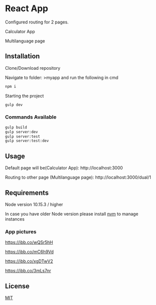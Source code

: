 # React App

Configured routing for 2 pages. 

Calculator App

Multilanguage page

## Installation

Clone/Download repository

Navigate to folder: >myapp and run the following in cmd


```bash
npm i
```
Starting the project
```bash
gulp dev
```
### Commands Available
```python
gulp build
gulp server:dev
gulp server:test
gulp server:test:dev
```
## Usage

Default page will be(Calculator App): http://localhost:3000

Routing to other page (Multilanguage page): http://localhost:3000/dual/1

## Requirements
Node version 10.15.3 / higher

In case you have older Node version please install [nvm](http://npm.github.io/installation-setup-docs/installing/using-a-node-version-manager.html) to manage instances

### App pictures
https://ibb.co/wQSr5hH

https://ibb.co/mC6h9Vd

https://ibb.co/xgDTwV2

https://ibb.co/3mLs7nr

## License
[MIT](https://choosealicense.com/licenses/mit/)
